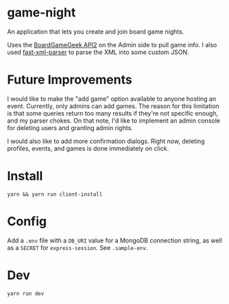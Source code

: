 # game-night

An application that lets you create and join board game nights.

Uses the [BoardGameGeek API2](https://boardgamegeek.com/wiki/page/BGG_XML_API2) on the Admin side to pull game info. I also used [fast-xml-parser](https://www.npmjs.com/package/fast-xml-parser) to parse the XML into some custom JSON.

# Future Improvements

I would like to make the "add game" option available to anyone hosting an event. Currently, only admins can add games. The reason for this limitation is that some queries return too many results if they're not specific enough, and my parser chokes. On that note, I'd like to implement an admin console for deleting users and granting admin rights.

I would also like to add more confirmation dialogs. Right now, deleting profiles, events, and games is done immediately on click.

# Install

`yarn && yarn run client-install`

# Config

Add a `.env` file with a `DB_URI` value for a MongoDB connection string, as well as a `SECRET` for `express-session`. See `.sample-env`.

# Dev

`yarn run dev`
